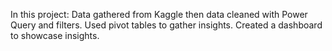 In this project:
Data gathered from Kaggle then data cleaned with Power Query and filters.
Used pivot tables to gather insights.
Created a dashboard to showcase insights.
